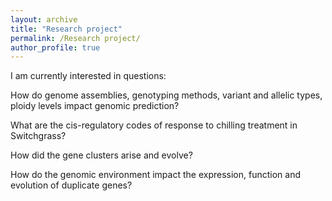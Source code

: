 ```yaml
---
layout: archive
title: "Research project"
permalink: /Research project/
author_profile: true
---
```


I am currently interested in questions: 

How do genome assemblies, genotyping methods, variant and allelic types, ploidy levels impact genomic prediction?


What are the cis-regulatory codes of response to chilling treatment in Switchgrass?


How did the gene clusters arise and evolve?


How do the genomic environment impact the expression, function and evolution of duplicate genes?
